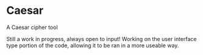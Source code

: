 # Caesar
A Caesar cipher tool


Still a work in progress, always open to input! Working on the user interface type portion of the code, allowing it to be ran in a more useable way. 
